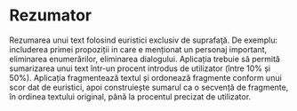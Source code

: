 # Rezumator

Rezumarea unui text folosind euristici exclusiv de suprafaţă. De exemplu: includerea primei propoziții in care e menționat un personaj important, eliminarea enumerărilor, eliminarea dialogului. Aplicația trebuie să permită sumarizarea unui text într-un procent introdus de utilizator (între 10% și 50%). Aplicația fragmentează textul și ordonează fragmente conform unui scor dat de euristici, apoi construiește sumarul ca o secvență de fragmente, în ordinea textului original, până la procentul precizat de utilizator.
